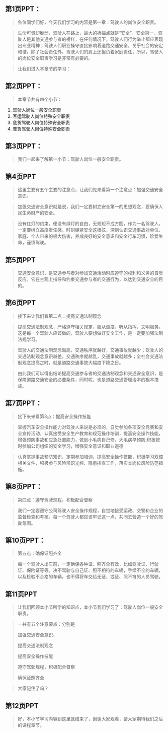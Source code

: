 ## 第1页PPT：

> 各位同学们好，今天我们学习的内容是第一章：驾驶人的岗位安全职责。

> 生命可贵却脆弱，驾驶人在路上，最大的祈福点就是“安全”，安全第一，驾驶人是其他交通参与者的榜样，在任何情况下，驾驶人们行为举止都应表现出专业精神；驾驶人们职业操守直接影响着道路交通安全，关乎社会的安定和谐。除了社会责任外，驾驶人们的肩上还担负着家庭责任，所以，驾驶人的岗位安全职责学习是非常有必要的。

> 让我们进入本章节的学习：




## 第2页PPT：

> 本章节共有四个小节：

1. 驾驶人岗位一般安全职责
2. 客运驾驶人岗位特殊安全职责
3. 危货驾驶人岗位特殊安全职责
4. 普货驾驶人岗位特殊安全职责



## 第3页PPT：

> 我们一起来了解第一小节：驾驶人岗位一般安全职责。



## 第4页PPT

> 这里主要有五个主要的注意点，让我们先来看第一个注意点：加强交通安全意识。

> 加强交通安全意识就是说，我们一定要树立安全第一的思想观念，要确保人民生命财产的安全。

> 没有红灯的约束，便没有绿灯的自由，无规矩不成方圆，作为一名驾驶人，一定要树立高度责任感，时刻绷紧安全这根弦，深刻认识交通事故对单位、家庭、个人带来的极大伤害，养成良好的安全意识和安全行车习惯，珍爱生命，谨慎驾驶。



## 第5页PPT

> 交通安全意识，是交通参与者对参加交通活动时应遵守的权利和义务的自觉反应。它在主观上指导和约束交通参与者的交通行为，以达到交通安全的目的。




## 第6页PPT

> 接下来让我们看第二点：提高交通法制观念

> 提高交通法制观念，严格遵守相关规定，服从调度，听从指挥，文明服务。这是每一个驾驶人应该做的，驾驶人要想做好安全工作，是一定要加强法制法规学习。

> 驾驶人的交通法制观念越高，交通秩序就越好，交通事故就越少；驾驶人的交通法制观念意识越差，交通秩序就越乱，交通事故就越多；全社会交通法制观念提高之时，就是道路交通事故大幅度下降之日。

> 由此我们可以得出结论提高交通参与者的交通法制观念和交通安全意识，是保障道路交通安全的必要条件，同时呢，也是道路交通管理治本的根本措施。



## 第7页PPT：

> 接下来来看第3点：提高安全操作技能

> 掌握汽车安全操作能力对驾驶人来说是必须的，自觉参加各项安全竞赛和安全宣传活动，认真接受安全生产教育和规范操作培训，提高安全操作技能，增强预防事故和应急处置能力，做到小毛病自己修，大毛病早预防;积极按时参加公司组织的安全学习，增强安全意识和职业道德

> 认真掌握事故预防知识，定期参加培训，提高安全操作技能，积极学习双控相关文件，积极参与风险辨识光控、隐患排查工作，落实本岗位风险防范措施。



## 第8页PPT：

> 第四点：遵守驾驶规程，积极配合督察

> 我们一定要遵守公司驾驶人安全操作规程，自觉地接受运政、交警和企业的监督检查和考核。每一个驾驶人都应该牢记这一点，共同去营造一个好的驾驶氛围。



## 第10页PPT：

> 第五点：确保证照齐全

> 每一个驾驶人出车前，一定确保各种证、照齐全有效，比如驾驶证、行驶证、保险证等等。决不驾驶与自己证、照不相符的车辆，手续不全的车辆，以及检验不合格的车辆，也不得将车交给无证，或证、照不符的人员驾驶。



## 第11页PPT

> 让我们回顾本小节所学的知识点，本小节我们学习了：驾驶人岗位一般安全职责。

> 一共有五个注意要点：分别是
>
> 加强交通安全意识、
>
> 提高交通法制观念
>
> 提高安全操作技能
>
> 遵守驾驶规程，积极配合督察
>
> 确保证照齐全

> 大家记住了吗？



## 第12页PPT

> 好，本小节学习内容到这里就结束了，谢谢大家观看，请大家期待我们之后的课程章节。